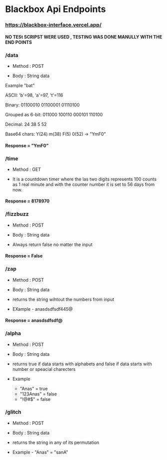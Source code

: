 # Blackbox Api Endpoints

### https://blackbox-interface.vercel.app/

#### NO TESt SCRIPST WERE USED , TESTING WAS DONE MANULLY WITH THE END POINTS

### /data
- Method : POST

- Body : String data

Example "bat"


ASCII: 'b'=98, 'a'=97, 't'=116

Binary: 01100010 01100001 01110100

Grouped as 6-bit: 011000 100110 000101 110100

Decimal: 24 38 5 52

Base64 chars: Y(24) m(38) F(5) 0(52) → "YmF0"

#### Response = "YmF0"


### /time
- Method : GET

- It is a countdown timer where the las two digits represents 100 counts as 1 real minute and with the counter number it is set to 56 days from now. 


#### Response = 8178970



### /fizzbuzz
- Method : POST

- Body : String data

- Always return false no matter the input

#### Response = False


### /zap
- Method : POST

- Body : String data

- returns the string wihtout the numbers from input
- EXample - anasdsdfsdf445@

#### Response = anasdsdfsdf@


### /alpha
- Method : POST

- Body : String data

- returns true if data starts with alphabets and false if data starts with number or speacial charecters

- Example 
    - "Anas" = true
    - "123Anas" = false
    - "!@#$" = false

### /glitch
- Method : POST

- Body : String data

- returns the string in any of its permutation
- Example - "Anas" = "sanA"



